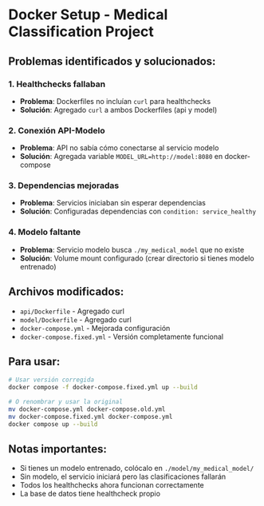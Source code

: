 # Docker Setup - Medical Classification Project

## Problemas identificados y solucionados:

### 1. Healthchecks fallaban
- **Problema**: Dockerfiles no incluían `curl` para healthchecks
- **Solución**: Agregado `curl` a ambos Dockerfiles (api y model)

### 2. Conexión API-Modelo
- **Problema**: API no sabía cómo conectarse al servicio modelo
- **Solución**: Agregada variable `MODEL_URL=http://model:8080` en docker-compose

### 3. Dependencias mejoradas
- **Problema**: Servicios iniciaban sin esperar dependencias
- **Solución**: Configuradas dependencias con `condition: service_healthy`

### 4. Modelo faltante
- **Problema**: Servicio modelo busca `./my_medical_model` que no existe
- **Solución**: Volume mount configurado (crear directorio si tienes modelo entrenado)

## Archivos modificados:
- `api/Dockerfile` - Agregado curl
- `model/Dockerfile` - Agregado curl  
- `docker-compose.yml` - Mejorada configuración
- `docker-compose.fixed.yml` - Versión completamente funcional

## Para usar:

```bash
# Usar versión corregida
docker compose -f docker-compose.fixed.yml up --build

# O renombrar y usar la original
mv docker-compose.yml docker-compose.old.yml
mv docker-compose.fixed.yml docker-compose.yml
docker compose up --build
```

## Notas importantes:
- Si tienes un modelo entrenado, colócalo en `./model/my_medical_model/`
- Sin modelo, el servicio iniciará pero las clasificaciones fallarán
- Todos los healthchecks ahora funcionan correctamente
- La base de datos tiene healthcheck propio